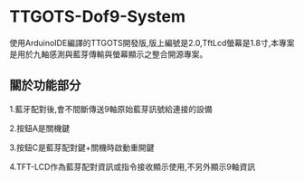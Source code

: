 # TTGOTS-Dof9-System

使用ArduinoIDE編譯的TTGOTS開發版,版上編號是2.0,TftLcd螢幕是1.8寸,本專案是用於九軸感測與藍芽傳輸與螢幕顯示之整合開源專案。

## 關於功能部分

1.藍牙配對後,會不間斷傳送9軸原始藍芽訊號給連接的設備

2.按鈕A是關機鍵

3.按鈕C是藍芽配對鍵+關機時啟動重開鍵

4.TFT-LCD作為藍芽配對資訊或指令接收顯示使用,不另外顯示9軸資訊
